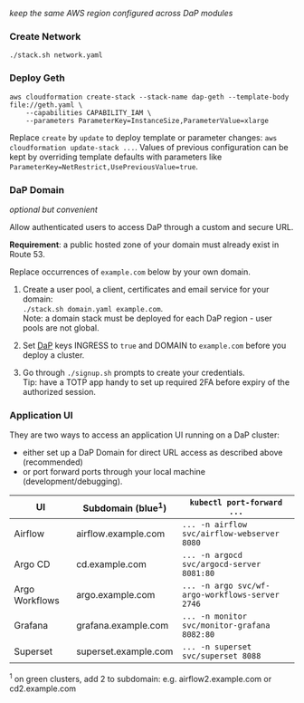 *keep the same AWS region configured across DaP modules*

### Create Network
`./stack.sh network.yaml`

### Deploy Geth
```
aws cloudformation create-stack --stack-name dap-geth --template-body file://geth.yaml \
    --capabilities CAPABILITY_IAM \
    --parameters ParameterKey=InstanceSize,ParameterValue=xlarge
```

Replace `create` by `update` to deploy template or parameter changes: `aws cloudformation update-stack ...`. Values of previous configuration can be kept by overriding template defaults with parameters like `ParameterKey=NetRestrict,UsePreviousValue=true`.

### DaP Domain
*optional but convenient*

Allow authenticated users to access DaP through a custom and secure URL.

**Requirement**: a public hosted zone of your domain must already exist in Route 53.

Replace occurrences of `example.com` below by your own domain.
1. Create a user pool, a client, certificates and email service for your domain:\
`./stack.sh domain.yaml example.com`.\
Note: a domain stack must be deployed for each DaP region - user pools are not global.

2. Set [DaP](/DaP) keys INGRESS to `true` and DOMAIN to `example.com` before you deploy a cluster.

3. Go through `./signup.sh` prompts to create your credentials.\
Tip: have a TOTP app handy to set up required 2FA before expiry of the authorized session.

### Application UI
They are two ways to access an application UI running on a DaP cluster:
- either set up a DaP Domain for direct URL access as described above (recommended)
- or port forward ports through your local machine (development/debugging).

UI | Subdomain (blue<sup>1</sup>) | `kubectl port-forward ...`
--- | --- | ---
Airflow | airflow.example.com | `... -n airflow svc/airflow-webserver 8080`
Argo CD | cd.example.com | `... -n argocd svc/argocd-server 8081:80`
Argo Workflows | argo.example.com | `... -n argo svc/wf-argo-workflows-server 2746`
Grafana | grafana.example.com | `... -n monitor svc/monitor-grafana 8082:80`
Superset | superset.example.com | `... -n superset svc/superset 8088`

<sup>1</sup> on green clusters, add 2 to subdomain: e.g. airflow2.example.com or cd2.example.com

